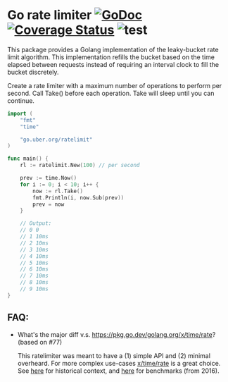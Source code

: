 # Go rate limiter [![GoDoc][doc-img]][doc] [![Coverage Status][cov-img]][cov] ![test][test-img]

This package provides a Golang implementation of the leaky-bucket rate limit algorithm.
This implementation refills the bucket based on the time elapsed between
requests instead of requiring an interval clock to fill the bucket discretely.

Create a rate limiter with a maximum number of operations to perform per second.
Call Take() before each operation. Take will sleep until you can continue.

```go
import (
	"fmt"
	"time"

	"go.uber.org/ratelimit"
)

func main() {
    rl := ratelimit.New(100) // per second

    prev := time.Now()
    for i := 0; i < 10; i++ {
        now := rl.Take()
        fmt.Println(i, now.Sub(prev))
        prev = now
    }

    // Output:
    // 0 0
    // 1 10ms
    // 2 10ms
    // 3 10ms
    // 4 10ms
    // 5 10ms
    // 6 10ms
    // 7 10ms
    // 8 10ms
    // 9 10ms
}
```

## FAQ: 
- What's the major diff v.s. https://pkg.go.dev/golang.org/x/time/rate? (based on #77)

  This ratelimiter was meant to have a (1) simple API and (2) minimal overheard. For more complex use-cases [x/time/rate] is a great choice.  See [here][redit] for historical context, and [here][bench] for benchmarks (from 2016).

[cov-img]: https://codecov.io/gh/uber-go/ratelimit/branch/master/graph/badge.svg?token=zhLeUjjrm2
[cov]: https://codecov.io/gh/uber-go/ratelimit
[doc-img]: https://pkg.go.dev/badge/go.uber.org/ratelimit
[doc]: https://pkg.go.dev/go.uber.org/ratelimit
[test-img]: https://github.com/uber-go/ratelimit/workflows/test/badge.svg
[redit]: https://www.reddit.com/r/golang/comments/59k2bi/ubergoratelimit_a_golang_blocking_leakybucket/d99ob9q
[x/time/rate]: https://pkg.go.dev/golang.org/x/time/rate
[bench]: https://gist.github.com/prashantv/26016a7dbc6fc1ec52d8c2b6591f3582
